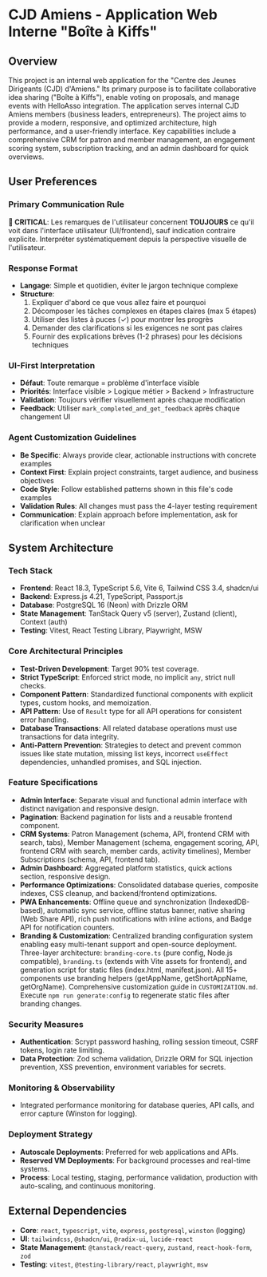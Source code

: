 # CJD Amiens - Application Web Interne "Boîte à Kiffs"

## Overview
This project is an internal web application for the "Centre des Jeunes Dirigeants (CJD) d'Amiens." Its primary purpose is to facilitate collaborative idea sharing ("Boîte à Kiffs"), enable voting on proposals, and manage events with HelloAsso integration. The application serves internal CJD Amiens members (business leaders, entrepreneurs). The project aims to provide a modern, responsive, and optimized architecture, high performance, and a user-friendly interface. Key capabilities include a comprehensive CRM for patron and member management, an engagement scoring system, subscription tracking, and an admin dashboard for quick overviews.

## User Preferences
### Primary Communication Rule
**🎯 CRITICAL**: Les remarques de l'utilisateur concernent **TOUJOURS** ce qu'il voit dans l'interface utilisateur (UI/frontend), sauf indication contraire explicite. Interpréter systématiquement depuis la perspective visuelle de l'utilisateur.

### Response Format
- **Langage**: Simple et quotidien, éviter le jargon technique complexe
- **Structure**:
  1. Expliquer d'abord ce que vous allez faire et pourquoi
  2. Décomposer les tâches complexes en étapes claires (max 5 étapes)
  3. Utiliser des listes à puces (✓) pour montrer les progrès
  4. Demander des clarifications si les exigences ne sont pas claires
  5. Fournir des explications brèves (1-2 phrases) pour les décisions techniques

### UI-First Interpretation
- **Défaut**: Toute remarque = problème d'interface visible
- **Priorités**: Interface visible > Logique métier > Backend > Infrastructure
- **Validation**: Toujours vérifier visuellement après chaque modification
- **Feedback**: Utiliser `mark_completed_and_get_feedback` après chaque changement UI

### Agent Customization Guidelines
- **Be Specific**: Always provide clear, actionable instructions with concrete examples
- **Context First**: Explain project constraints, target audience, and business objectives
- **Code Style**: Follow established patterns shown in this file's code examples
- **Validation Rules**: All changes must pass the 4-layer testing requirement
- **Communication**: Explain approach before implementation, ask for clarification when unclear

## System Architecture
### Tech Stack
- **Frontend**: React 18.3, TypeScript 5.6, Vite 6, Tailwind CSS 3.4, shadcn/ui
- **Backend**: Express.js 4.21, TypeScript, Passport.js
- **Database**: PostgreSQL 16 (Neon) with Drizzle ORM
- **State Management**: TanStack Query v5 (server), Zustand (client), Context (auth)
- **Testing**: Vitest, React Testing Library, Playwright, MSW

### Core Architectural Principles
- **Test-Driven Development**: Target 90% test coverage.
- **Strict TypeScript**: Enforced strict mode, no implicit `any`, strict null checks.
- **Component Pattern**: Standardized functional components with explicit types, custom hooks, and memoization.
- **API Pattern**: Use of `Result` type for all API operations for consistent error handling.
- **Database Transactions**: All related database operations must use transactions for data integrity.
- **Anti-Pattern Prevention**: Strategies to detect and prevent common issues like state mutation, missing list keys, incorrect `useEffect` dependencies, unhandled promises, and SQL injection.

### Feature Specifications
- **Admin Interface**: Separate visual and functional admin interface with distinct navigation and responsive design.
- **Pagination**: Backend pagination for lists and a reusable frontend component.
- **CRM Systems**: Patron Management (schema, API, frontend CRM with search, tabs), Member Management (schema, engagement scoring, API, frontend CRM with search, member cards, activity timelines), Member Subscriptions (schema, API, frontend tab).
- **Admin Dashboard**: Aggregated platform statistics, quick actions section, responsive design.
- **Performance Optimizations**: Consolidated database queries, composite indexes, CSS cleanup, and backend/frontend optimizations.
- **PWA Enhancements**: Offline queue and synchronization (IndexedDB-based), automatic sync service, offline status banner, native sharing (Web Share API), rich push notifications with inline actions, and Badge API for notification counters.
- **Branding & Customization**: Centralized branding configuration system enabling easy multi-tenant support and open-source deployment. Three-layer architecture: `branding-core.ts` (pure config, Node.js compatible), `branding.ts` (extends with Vite assets for frontend), and generation script for static files (index.html, manifest.json). All 15+ components use branding helpers (getAppName, getShortAppName, getOrgName). Comprehensive customization guide in `CUSTOMIZATION.md`. Execute `npm run generate:config` to regenerate static files after branding changes.

### Security Measures
- **Authentication**: Scrypt password hashing, rolling session timeout, CSRF tokens, login rate limiting.
- **Data Protection**: Zod schema validation, Drizzle ORM for SQL injection prevention, XSS prevention, environment variables for secrets.

### Monitoring & Observability
- Integrated performance monitoring for database queries, API calls, and error capture (Winston for logging).

### Deployment Strategy
- **Autoscale Deployments**: Preferred for web applications and APIs.
- **Reserved VM Deployments**: For background processes and real-time systems.
- **Process**: Local testing, staging, performance validation, production with auto-scaling, and continuous monitoring.

## External Dependencies
- **Core**: `react`, `typescript`, `vite`, `express`, `postgresql`, `winston` (logging)
- **UI**: `tailwindcss`, `@shadcn/ui`, `@radix-ui`, `lucide-react`
- **State Management**: `@tanstack/react-query`, `zustand`, `react-hook-form`, `zod`
- **Testing**: `vitest`, `@testing-library/react`, `playwright`, `msw`